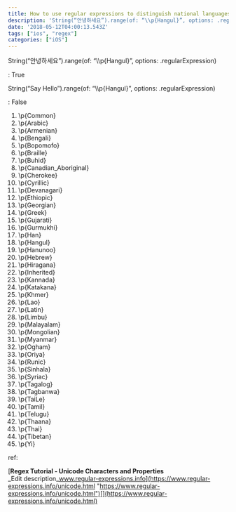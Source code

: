 ```yaml
---
title: How to use regular expressions to distinguish national languages in Swift
description: 'String(“안녕하세요”).range(of: “\\p{Hangul}”, options: .regularExpression)'
date: '2018-05-12T04:00:13.543Z'
tags: ["ios", "regex"]
categories: ["iOS"]
---
```


String(“안녕하세요”).range(of: “\\\\p{Hangul}”, options: .regularExpression)

: True

String(“Say Hello”).range(of: “\\\\p{Hangul}”, options: .regularExpression)

: False

1.  \\p{Common}
2.  \\p{Arabic}
3.  \\p{Armenian}
4.  \\p{Bengali}
5.  \\p{Bopomofo}
6.  \\p{Braille}
7.  \\p{Buhid}
8.  \\p{Canadian\_Aboriginal}
9.  \\p{Cherokee}
10.  \\p{Cyrillic}
11.  \\p{Devanagari}
12.  \\p{Ethiopic}
13.  \\p{Georgian}
14.  \\p{Greek}
15.  \\p{Gujarati}
16.  \\p{Gurmukhi}
17.  \\p{Han}
18.  \\p{Hangul}
19.  \\p{Hanunoo}
20.  \\p{Hebrew}
21.  \\p{Hiragana}
22.  \\p{Inherited}
23.  \\p{Kannada}
24.  \\p{Katakana}
25.  \\p{Khmer}
26.  \\p{Lao}
27.  \\p{Latin}
28.  \\p{Limbu}
29.  \\p{Malayalam}
30.  \\p{Mongolian}
31.  \\p{Myanmar}
32.  \\p{Ogham}
33.  \\p{Oriya}
34.  \\p{Runic}
35.  \\p{Sinhala}
36.  \\p{Syriac}
37.  \\p{Tagalog}
38.  \\p{Tagbanwa}
39.  \\p{TaiLe}
40.  \\p{Tamil}
41.  \\p{Telugu}
42.  \\p{Thaana}
43.  \\p{Thai}
44.  \\p{Tibetan}
45.  \\p{Yi}

ref:

[**Regex Tutorial - Unicode Characters and Properties**  
_Edit description_www.regular-expressions.info](https://www.regular-expressions.info/unicode.html "https://www.regular-expressions.info/unicode.html")[](https://www.regular-expressions.info/unicode.html)